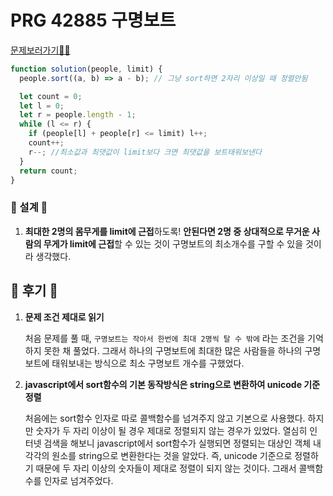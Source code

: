 # PRG 42885 구명보트

[문제보러가기🚗🚕](https://programmers.co.kr/learn/courses/30/lessons/42885)

```jsx
function solution(people, limit) {
  people.sort((a, b) => a - b); // 그냥 sort하면 2자리 이상일 때 정렬안됨

  let count = 0;
  let l = 0;
  let r = people.length - 1;
  while (l <= r) {
    if (people[l] + people[r] <= limit) l++;
    count++;
    r--; //최소값과 최댓값이 limit보다 크면 최댓값을 보트태워보낸다
  }
  return count;
}
```

### 🌈 설계 🌈

1. **최대한 2명의 몸무게를 limit에 근접**하도록! **안된다면 2명 중 상대적으로 무거운 사람의 무게가  limit에 근접**할 수 있는 것이 구명보트의 최소개수를 구할 수 있을 것이라 생각했다.

## 🧸 후기 🧸

1. **문제 조건 제대로 읽기**

   처음 문제를 풀 때, `구명보트는 작아서 한번에 최대 2명씩 탈 수 밖에` 라는 조건을 기억하지 못한 채 풀었다. 그래서 하나의 구명보트에 최대한 많은 사람들을 하나의 구명보트에 태워보내는 방식으로 최소 구명보트 개수를 구했었다.

2. **javascript에서 sort함수의 기본 동작방식은 string으로 변환하여 unicode 기준 정렬**

   처음에는 sort함수 인자로 따로 콜백함수를 넘겨주지 않고 기본으로 사용했다. 하지만 숫자가 두 자리 이상이 될 경우 제대로 정렬되지 않는 경우가 있었다. 열심히 인터넷 검색을 해보니 javascript에서 sort함수가 실행되면 정렬되는 대상인 객체 내 각각의 원소를 string으로 변환한다는 것을 알았다.  즉, unicode 기준으로 정렬하기 때문에 두 자리 이상의 숫자들이 제대로 정렬이 되지 않는 것이다. 그래서 콜백함수를 인자로 넘겨주었다.  